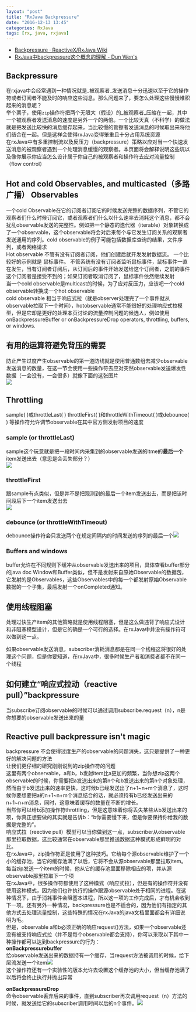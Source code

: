 ```yaml
---
layout: "post"
title: "RxJava Backpressure"
date: "2016-12-13 13:45"
categories: RxJava
tags: [rx, java, rxjava]
---
```


- [Backpressure · ReactiveX/RxJava Wiki](https://github.com/ReactiveX/RxJava/wiki/Backpressure)
- [RxJava中backpressure这个概念的理解 - Dun Wen's](http://www.dundunwen.com/article/275b1d92-f9da-4bb8-b111-3aa8a6ace245.html)

## Backpressure

在rxjava中会经常遇到一种情况就是_被观察者_发送消息十分迅速以至于它的操作符或者订阅者不能及时的响应这些消息。那么问题来了，要怎么处理这些慢慢堆积起来的消息呢？  
举个栗子，使用`zip`操作符把两个无限大（假设）的_被观察者_压缩在一起，其中一个被观察者发送消息的速度是另外一个的两倍。一个比较天真（不科学）的做法就是把发送比较快的消息缓存起来，当比较慢的管擦者发送消息的时候取出来将他们结合在一起。但是这样会使得rxJava变得笨重且十分占用系统资源  
在rxJava中有多重控制流以及反压力（backpressure）策略以应对当一个快速发送消息的被观察者遇到一个处理消息缓慢的观察者。本页面将会解释说明这些坑以及像你展示你应当怎么设计属于你自己的被观察者和操作符去应对流量控制（flow control）

## Hot and cold Observables, and multicasted（多路广播） Observables

一个cold Observable在它的订阅者订阅它的时候发送完整的数据序列，不管它的观察者们什么时候订阅它，或者观察者们什么以什么速率去消耗这个消息，都不会扰乱observable发送的完整性。例如把一个静态的迭代器（iterable）对象转换成了一个observable，这个observable将会对后来每个与它发生订阅关系的观察者发送通用的序列。cold observable的例子可能包括数据库查询的结果，文件序列，或者网络请求  
Hot observable 不管有没有订阅者订阅，他们创建后就开发发射数据流。 一个比较好的示例就是 鼠标事件。 不管系统有没有订阅者监听鼠标事件，鼠标事件一直在发生，当有订阅者订阅后，从订阅后的事件开始发送给这个订阅者，之前的事件这个订阅者是接受不到的；如果订阅者取消订阅了，鼠标事件依然继续发射  
当一个cold observable是multicast的时候，为了应对反压力，应该吧一个cold observable转换成一个hot observable  
cold observable 相当于响应式拉（就是observer处理完了一个事件就从observable拉取下一个时间），hotobservable通常不能很好的处理响应式拉模型，但是它却是更好的处理本页讨论的流量控制问题的候选人，例如使用onBackpressureBuffer or onBackpressureDrop operators, throttling, buffers, or windows.

## 有用的运算符避免背压的需要

防止产生过度产生observable的第一道防线就是使用普通数组去减少observable发送消息的数量，在这一节会使用一些操作符去应对突然observable发送爆发性数据（一会没有，一会很多）就像下面的这张图片  
![](https://raw.githubusercontent.com/wiki/ReactiveX/RxJava/images/rx-operators/bp.bursty.png)

## Throttling

sample( )或throttleLast( ) throttleFirst( )和throttleWithTimeout( )或debounce( ) 等操作符允许调节observable在其中官方侧发射项目的速度

### sample (or throttleLast)

sample这个玩意就是把一段时间内采集到的observable发送的itme的**最后一个**item发送出去（意思是会丢失部分？）  
![](https://raw.githubusercontent.com/wiki/ReactiveX/RxJava/images/rx-operators/bp.sample.png)

### throttleFirst

跟sample有点类似，但是并不是把观测到的最后一个item发送出去，而是把该时间段后下一个item发送出去  
![](https://raw.githubusercontent.com/wiki/ReactiveX/RxJava/images/rx-operators/bp.throttleFirst.png)

### debounce (or throttleWithTimeout)

debounce操作符会只发送两个在规定间隔内的时间发送的序列的最后一个![](https://raw.githubusercontent.com/wiki/ReactiveX/RxJava/images/rx-operators/bp.debounce.png)

### Buffers and windows

buffer允许在不同规则下缓冲从observable发送出来的项目，具体查看buffer部分的java doc
Window和Buffer类似，但不是发射来自原始Observable的数据包，它发射的是Observables，这些Observables中的每一个都发射原始Observable数据的一个子集，最后发射一个onCompleted通知。

## 使用线程阻塞

处理过快生产item的其他策略就是使用线程阻塞，但是这么做违背了响应式设计和非阻塞模型设计，但是它的确是一个可行的选择。在rxJava中并没有操作符可以做到这一点。

如果observable发送消息，subscriber消耗消息都是在同一个线程这将很好的处理这个问题，但是你要知道，在rxJava中，很多时候生产者和消费者都不在同一个线程

## 如何建立“响应式拉动（reactive pull）”backpressure

当subscribe订阅observable的时候可以通过调用subscribe.request（n），n是你想要的observable发送出来的量

## Reactive pull backpressure isn't magic

backpressure 不会使得过度生产的observable的问题消失，这只是提供了一种更好的解决问题的方法  
让我们更仔细的研究刚刚说到的zip操作符的问题  
这里有两个observable，a和b，b发射item比a更加的频繁，当你想zip这两个observable的时候，你需要把a发送出来的第n个和b发送出来的第n个对象处理，然而由于b发送出来的速率更快，这时候b已经发送出了n+1~n+m个消息了，这时候你要想要把a的n+1~n+m个消息结合的话，就必须持有b已经发送出来的n+1~n+m消息，同时，这意味着缓存的数量在不断的增长。  
当然你可以给b添加操作符throttling，但是这意味着你将丢失某些从b发送出来的项，你真正想要做的其实就是告诉b：“b你需要慢下来，但是你要保持你给我的数据是完整的”。  
响应式拉（reective pull）模型可以当你做到这一点，subscriber从observable那里拉取数据，这比较通常在observable那里推送数据这种模式形成鲜明的对比。  
在rxJava中，zip操作符正是使用了这种技巧。它给每个源observable维护了一个小的缓存池，当它的缓存池满了以后，它将不会从源observable那里拉取item。每当zip发送一个item的时候，他从它的缓存池里面移除相应的项，并从源observable那里拉取下一个项  
在rxJava中，很多操作符都使用了这种模式（响应式拉），但是有的操作符并没有使用这种模式，因为他们也许执行的操作跟源observable处于相同的进程。在这种情况下，由于消耗事件会阻塞本进程，所以这一项的工作完成后，才有机会收到下一项。还有另外一种情况，backpressure也是不适合的，因为他们有指定的其他方式去处理流量控制，这些特殊的情况在rxJava的java文档里面都会有详细说明为毛。  
但是，observable a和b必须正确的响应request()方法，如果一个observable还没有被支持响应式拉（并不是每个observable都会支持），你可以采取以下其中一种操作都可以达到backpressure的行为：  
**onBackpressurebuffer**  
给observable发送出来的数据持有一个缓存，当request方法被调用的时候，给下层流发送一个item![](https://raw.githubusercontent.com/wiki/ReactiveX/RxJava/images/rx-operators/bp.obp.buffer.png)  
这个操作符还有一个实验性的版本允许去设置这个缓存池的大小，但当缓存池满了以后将会终止执行并抛出异常

**onBackpressureDrop**  
命令observable丢弃后来的事件，直到subscriber再次调用request（n）方法的时候，就发送给它的subscriber调用时间以后的n个事件。![](https://raw.githubusercontent.com/wiki/ReactiveX/RxJava/images/rx-operators/bp.obp.drop.png)
